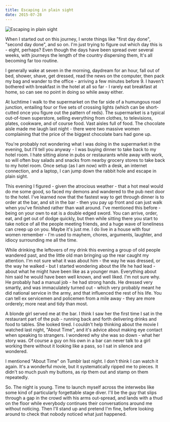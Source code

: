 ```yaml
---
title: Escaping in plain sight
date: 2015-07-28
---
```


![Escaping in plain sight](https://source.unsplash.com/y7GlIdTUOvo/1600x900)

When I started out on this journey, I wrote things like "first day done", "second day done", and so on. I'm just trying to figure out which day this is - eight, perhaps? Even though the days have been spread over several weeks, with journeys the length of the country dispersing them, It's all becoming far too routine.

I generally wake at seven in the morning, daydream for an hour, fall out of bed, shower, shave, get dressed, read the news on the computer, then pack my bag and wander to the office - arriving a few minutes before 9. I haven't bothered with breakfast in the hotel at all so far - I rarely eat breakfast at home, so can see no point in doing so while away either.

At luchtime I walk to the supermarket on the far side of a humungous road junction, entailing four or five sets of crossing lights (which can be short-cutted once you figure out the pattern of reds). The supermarket is a typical out-of-town superstore, selling everything from clothes, to televisions, plates, cookware, and of course food. Vast aisles full of food. The chocolate aisle made me laugh last night - there were two massive women complaining that the price of the biggest chocolate bars had gone up.

You're probably not wondering what I was doing in the supermarket in the evening, but I'll tell you anyway - I was buying dinner to take back to my hotel room. I hate sitting alone in pubs or restaurants while away with work, so will often buy salads and snacks from nearby grocery stores to take back to my hotel room. Once setup (as I am now) with a desk, an internet connection, and a laptop, I can jump down the rabbit hole and escape in plain sight.

This evening I figured - given the atrocious weather - that a hot meal would do me some good, so faced my demons and wandered to the pub next door to the hotel. I've learned now that the fastest way to get through dinner is to order at the bar, and sit in the bar - then you pay up front and can just walk when you've finished rather than wait around. I've mentioned this before - being on your own to eat is a double edged sword. You can arrive, order, eat, and get out of dodge quickly, but then while sitting there you start to take notice of all the people meeting friends, and a huge wave of loneliness can creep up on you. Maybe it's just me. I do live in a house with four women remember - I'm used to mayhem, chores, arguments, laughter, and idiocy surrounding me all the time.

While drinking the leftovers of my drink this evening a group of old people wandered past, and the little old man bringing up the rear caught my attention. I'm not sure what it was about him - the way he was dressed, or the way he walked - but I started wondering about the life he had lead - about what he might have been like as a younger man. Everything about him said he would have been well known, and well liked. I'm not sure why. He probably had a manual job - he had strong hands. He dressed very smartly, and was immaculately turned out - which very probably meant he did national service in the army, and that influenced the rest of his life. You can tell ex servicemen and policemen from a mile away - they are more orderely; more neat and tidy than most.

A blonde girl served me at the bar. I think I saw her the first time I sat in the restaurant part of the pub - running back and forth delivering drinks and food to tables. She looked tired. I couldn't help thinking about the movie I watched last night, "About Time", and it's advice about making eye contact when speaking to strangers. I wondered why she was so down - what her story was. Of course a guy on his own in a bar can never talk to a girl working there without it looking like a pass, so I sat in silence and wondered.

I mentioned "About Time" on Tumblr last night. I don't think I can watch it again. It's a wonderful movie, but it systematically ripped me to pieces. It didn't so much push my buttons, as rip them out and stamp on them repeatedly.

So. The night is young. Time to launch myself across the interwebs like some kind of particularly forgettable stage diver. I'll be the guy that slips through a gap in the crowd with his arms out-spread, and lands with a thud on the floor while everybody continues their conversations around me without noticing. Then I'll stand up and pretend I'm fine, before looking around to check that nobody noticed what just happened.